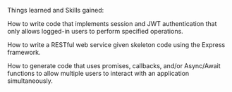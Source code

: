 Things learned and Skills gained:

How to write code that implements session and JWT authentication that only allows logged-in users to perform specified operations.

How to write a RESTful web service given skeleton code using the Express framework.

How to generate code that uses promises, callbacks, and/or Async/Await functions to allow multiple users to interact with an application simultaneously.
